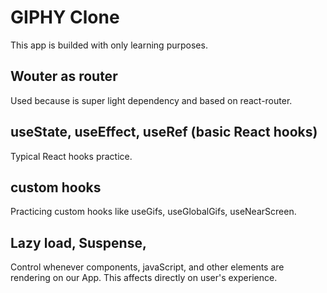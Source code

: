 # GIPHY Clone

This app is builded with only learning purposes.

## Wouter as router

Used because is super light dependency and based on react-router.

## useState, useEffect, useRef (basic React hooks)

Typical React hooks practice.

## custom hooks

Practicing custom hooks like useGifs, useGlobalGifs, useNearScreen.

## Lazy load, Suspense,

Control whenever components, javaScript, and other elements are rendering on our App. This affects directly on user's experience.
